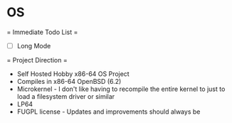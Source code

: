 # OS
= Immediate Todo List =
* [ ]  Long Mode

= Project Direction =
* Self Hosted Hobby x86-64 OS Project
* Compiles in x86-64 OpenBSD (6.2)
* Microkernel -	I don't like having to recompile the entire kernel to
		just to load a filesystem driver or similar
* LP64
* FUGPL license -	Updates and improvements should always be
